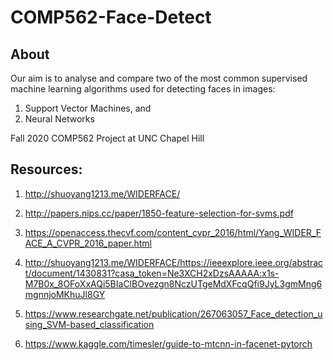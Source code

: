 # COMP562-Face-Detect

## About
Our aim is to analyse and compare two of the most common supervised machine learning algorithms used for detecting faces in images:
1. Support Vector Machines, and
2. Neural Networks

Fall 2020 COMP562 Project at UNC Chapel Hill

## Resources:
1. http://shuoyang1213.me/WIDERFACE/

2. http://papers.nips.cc/paper/1850-feature-selection-for-svms.pdf

3. https://openaccess.thecvf.com/content_cvpr_2016/html/Yang_WIDER_FACE_A_CVPR_2016_paper.html

4. http://shuoyang1213.me/WIDERFACE/https://ieeexplore.ieee.org/abstract/document/1430831?casa_token=Ne3XCH2xDzsAAAAA:x1s-M7B0x_8OFoXxAQi5BIaClBOvezgn8NczUTgeMdXFcqQfi9JyL3gmMng6mgnnjoMKhuJl8GY

5. https://www.researchgate.net/publication/267063057_Face_detection_using_SVM-based_classification

6. https://www.kaggle.com/timesler/guide-to-mtcnn-in-facenet-pytorch
